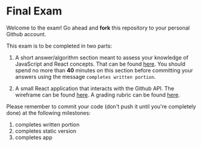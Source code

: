 # Final Exam

Welcome to the exam! Go ahead and **fork** this repository to your personal Github account.

This exam is to be completed in two parts:

1. A short answer/algorithm section meant to assess your knowledge of JavaScript and React concepts. That can be found [here](./written_test.md). You should spend no more than **40** minutes on this section before committing your answers using the message `completes written portion`.

2. A small React application that interacts with the Github API. The wireframe can be found [here](./github_exam.png). A grading rubric can be found [here](./app-details.md).

Please remember to commit your code (don't push it until you're completely done) at the following milestones:

1. completes written portion
2. completes static version
3. completes app